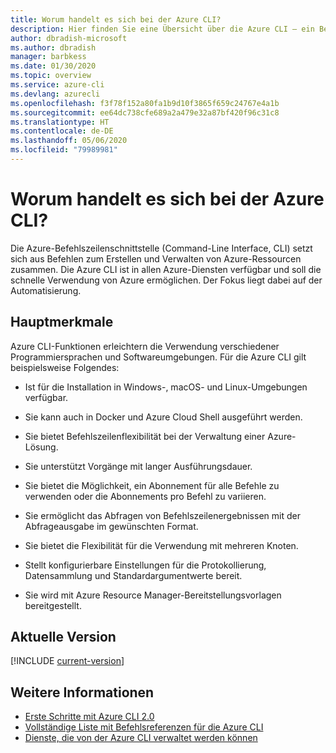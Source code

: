 ```yaml
---
title: Worum handelt es sich bei der Azure CLI?
description: Hier finden Sie eine Übersicht über die Azure CLI – ein Befehlszeilenschnittstellentool zum Erstellen und Verwalten von Azure-Ressourcen, das jetzt in Windows-, macOS- und Linux-Umgebungen verfügbar ist.
author: dbradish-microsoft
ms.author: dbradish
manager: barbkess
ms.date: 01/30/2020
ms.topic: overview
ms.service: azure-cli
ms.devlang: azurecli
ms.openlocfilehash: f3f78f152a80fa1b9d10f3865f659c24767e4a1b
ms.sourcegitcommit: ee64dc738cfe689a2a479e32a87bf420f96c31c8
ms.translationtype: HT
ms.contentlocale: de-DE
ms.lasthandoff: 05/06/2020
ms.locfileid: "79989981"
---
```

# <a name="what-is-azure-cli"></a>Worum handelt es sich bei der Azure CLI?

Die Azure-Befehlszeilenschnittstelle (Command-Line Interface, CLI) setzt sich aus Befehlen zum Erstellen und Verwalten von Azure-Ressourcen zusammen.  Die Azure CLI ist in allen Azure-Diensten verfügbar und soll die schnelle Verwendung von Azure ermöglichen. Der Fokus liegt dabei auf der Automatisierung.

## <a name="key-characteristics"></a>Hauptmerkmale

Azure CLI-Funktionen erleichtern die Verwendung verschiedener Programmiersprachen und Softwareumgebungen.  Für die Azure CLI gilt beispielsweise Folgendes:

- Ist für die Installation in Windows-, macOS- und Linux-Umgebungen verfügbar.

- Sie kann auch in Docker und Azure Cloud Shell ausgeführt werden.
- Sie bietet Befehlszeilenflexibilität bei der Verwaltung einer Azure-Lösung.
- Sie unterstützt Vorgänge mit langer Ausführungsdauer.
- Sie bietet die Möglichkeit, ein Abonnement für alle Befehle zu verwenden oder die Abonnements pro Befehl zu variieren.
- Sie ermöglicht das Abfragen von Befehlszeilenergebnissen mit der Abfrageausgabe im gewünschten Format.
- Sie bietet die Flexibilität für die Verwendung mit mehreren Knoten.
- Stellt konfigurierbare Einstellungen für die Protokollierung, Datensammlung und Standardargumentwerte bereit.
- Sie wird mit Azure Resource Manager-Bereitstellungsvorlagen bereitgestellt.

## <a name="current-version"></a>Aktuelle Version

[!INCLUDE [current-version](includes/current-version.md)]

## <a name="see-also"></a>Weitere Informationen

- [Erste Schritte mit Azure CLI 2.0](get-started-with-azure-cli.md)
- [Vollständige Liste mit Befehlsreferenzen für die Azure CLI](/cli/azure/reference-index)
- [Dienste, die von der Azure CLI verwaltet werden können](azure-services-the-azure-cli-can-manage.md)
